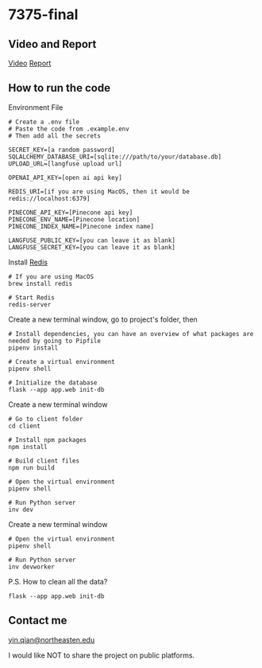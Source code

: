 # 7375-final

## Video and Report

[Video](https://www.youtube.com/watch?v=glCA0Id72eE)
[Report](./REPORT.pdf)

## How to run the code

Environment File

```
# Create a .env file
# Paste the code from .example.env
# Then add all the secrets

SECRET_KEY=[a random password]
SQLALCHEMY_DATABASE_URI=[sqlite:///path/to/your/database.db]
UPLOAD_URL=[langfuse upload url]

OPENAI_API_KEY=[open ai api key]

REDIS_URI=[if you are using MacOS, then it would be redis://localhost:6379]

PINECONE_API_KEY=[Pinecone api key]
PINECONE_ENV_NAME=[Pinecone location]
PINECONE_INDEX_NAME=[Pinecone index name]

LANGFUSE_PUBLIC_KEY=[you can leave it as blank]
LANGFUSE_SECRET_KEY=[you can leave it as blank]
```

Install [Redis](https://redis.io/docs/latest/operate/oss_and_stack/install/install-redis/)

```
# If you are using MacOS
brew install redis

# Start Redis
redis-server
```

Create a new terminal window, go to project's folder, then

```
# Install dependencies, you can have an overview of what packages are needed by going to Pipfile
pipenv install

# Create a virtual environment
pipenv shell

# Initialize the database
flask --app app.web init-db
```

Create a new terminal window

```
# Go to client folder
cd client

# Install npm packages
npm install

# Build client files
npm run build

# Open the virtual environment
pipenv shell

# Run Python server
inv dev
```

Create a new terminal window

```
# Open the virtual environment
pipenv shell

# Run Python server
inv devworker
```

P.S. How to clean all the data?

```
flask --app app.web init-db
```

## Contact me

yin.qian@northeasten.edu

I would like NOT to share the project on public platforms.
